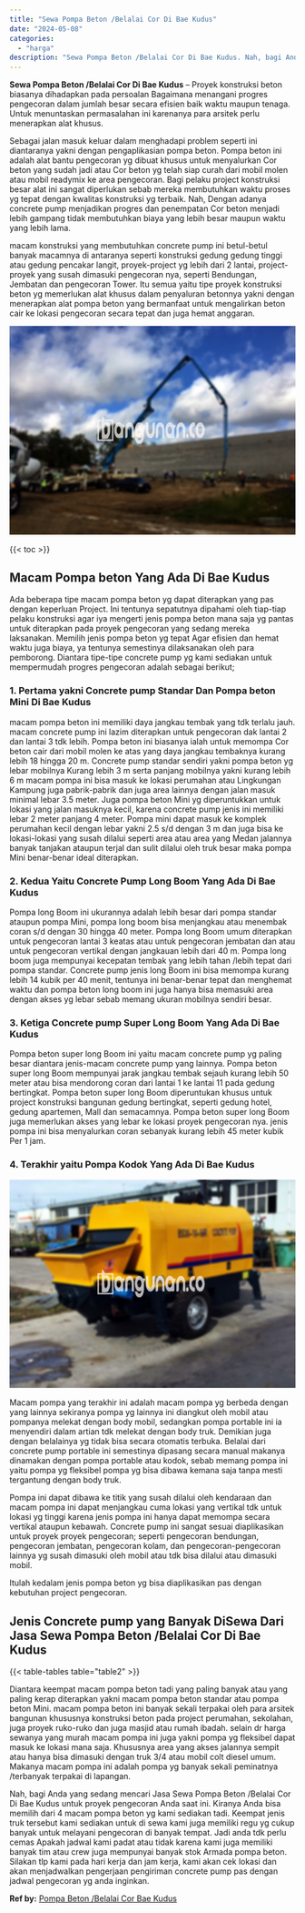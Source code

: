 ```yaml
---
title: "Sewa Pompa Beton /Belalai Cor Di Bae Kudus"
date: "2024-05-08"
categories: 
  - "harga"
description: "Sewa Pompa Beton /Belalai Cor Di Bae Kudus. Nah, bagi Anda yang sedang mencari Jasa Sewa Pompa Beton /Belalai Cor Di Bae Kudus untuk proyek pengecoran Anda s..."
---
```


**Sewa Pompa Beton /Belalai Cor Di Bae Kudus** – Proyek konstruksi beton biasanya dihadapkan pada persoalan Bagaimana menangani progres pengecoran dalam jumlah besar secara efisien baik waktu maupun tenaga. Untuk menuntaskan permasalahan ini karenanya para arsitek perlu menerapkan alat khusus.

Sebagai jalan masuk keluar dalam menghadapi problem seperti ini diantaranya yakni dengan pengaplikasian pompa beton. Pompa beton ini adalah alat bantu pengecoran yg dibuat khusus untuk menyalurkan Cor beton yang sudah jadi atau Cor beton yg telah siap curah dari mobil molen atau mobil readymix ke area pengecoran. Bagi pelaku project konstruksi besar alat ini sangat diperlukan sebab mereka membutuhkan waktu proses yg tepat dengan kwalitas konstruksi yg terbaik. Nah, Dengan adanya concrete pump menjadikan progres dan penempatan Cor beton menjadi lebih gampang tidak membutuhkan biaya yang lebih besar maupun waktu yang lebih lama.

macam konstruksi yang membutuhkan concrete pump ini betul-betul banyak macamnya di antaranya seperti konstruksi gedung gedung tinggi atau gedung pencakar langit, proyek-project yg lebih dari 2 lantai, project-proyek yang susah dimasuki pengecoran nya, seperti Bendungan, Jembatan dan pengecoran Tower. Itu semua yaitu tipe proyek konstruksi beton yg memerlukan alat khusus dalam penyaluran betonnya yakni dengan menerapkan alat pompa beton yang bermanfaat untuk mengalirkan beton cair ke lokasi pengecoran secara tepat dan juga hemat anggaran.

![Sewa Pompa Beton /Belalai Cor Di Bae Kudus](/images/sewa-concrete-pump-10.png)

{{< toc >}}

## Macam Pompa beton Yang Ada Di Bae Kudus

Ada beberapa tipe macam pompa beton yg dapat diterapkan yang pas dengan keperluan Project. Ini tentunya sepatutnya dipahami oleh tiap-tiap pelaku konstruksi agar iya mengerti jenis pompa beton mana saja yg pantas untuk diterapkan pada proyek pengecoran yang sedang mereka laksanakan. Memilih jenis pompa beton yg tepat Agar efisien dan hemat waktu juga biaya, ya tentunya semestinya dilaksanakan oleh para pemborong. Diantara tipe-tipe concrete pump yg kami sediakan untuk mempermudah progres pengecoran adalah sebagai berikut;

### 1\. Pertama yakni Concrete pump Standar Dan Pompa beton Mini Di Bae Kudus

macam pompa beton ini memiliki daya jangkau tembak yang tdk terlalu jauh. macam concrete pump ini lazim diterapkan untuk pengecoran dak lantai 2 dan lantai 3 tdk lebih. Pompa beton ini biasanya ialah untuk memompa Cor beton cair dari mobil molen ke atas yang daya jangkau tembaknya kurang lebih 18 hingga 20 m. Concrete pump standar sendiri yakni pompa beton yg lebar mobilnya Kurang lebih 3 m serta panjang mobilnya yakni kurang lebih 6 m macam pompa ini bisa masuk ke lokasi perumahan atau Lingkungan Kampung juga pabrik-pabrik dan juga area lainnya dengan jalan masuk minimal lebar 3.5 meter. Juga pompa beton Mini yg diperuntukkan untuk lokasi yang jalan masuknya kecil, karena concrete pump jenis ini memiliki lebar 2 meter panjang 4 meter. Pompa mini dapat masuk ke komplek perumahan kecil dengan lebar yakni 2.5 s/d dengan 3 m dan juga bisa ke lokasi-lokasi yang susah dilalui seperti area atau area yang Medan jalannya banyak tanjakan ataupun terjal dan sulit dilalui oleh truk besar maka pompa Mini benar-benar ideal diterapkan.

### 2\. Kedua Yaitu Concrete Pump Long Boom Yang Ada Di Bae Kudus

Pompa long Boom ini ukurannya adalah lebih besar dari pompa standar ataupun pompa Mini, pompa long boom bisa menjangkau atau menembak coran s/d dengan 30 hingga 40 meter. Pompa long Boom umum diterapkan untuk pengecoran lantai 3 keatas atau untuk pengecoran jembatan dan atau untuk pengecoran vertikal dengan jangkauan lebih dari 40 m. Pompa long boom juga mempunyai kecepatan tembak yang lebih tahan /lebih tepat dari pompa standar. Concrete pump jenis long Boom ini bisa memompa kurang lebih 14 kubik per 40 menit, tentunya ini benar-benar tepat dan menghemat waktu dan pompa beton long boom ini juga hanya bisa memasuki area dengan akses yg lebar sebab memang ukuran mobilnya sendiri besar.

### 3\. Ketiga Concrete pump Super Long Boom Yang Ada Di Bae Kudus

Pompa beton super long Boom ini yaitu macam concrete pump yg paling besar diantara jenis-macam concrete pump yang lainnya. Pompa beton super long Boom mempunyai jarak jangkau tembak sejauh kurang lebih 50 meter atau bisa mendorong coran dari lantai 1 ke lantai 11 pada gedung bertingkat. Pompa beton super long Boom diperuntukan khusus untuk project konstruksi bangunan gedung bertingkat, seperti gedung hotel, gedung apartemen, Mall dan semacamnya. Pompa beton super long Boom juga memerlukan akses yang lebar ke lokasi proyek pengecoran nya. jenis pompa ini bisa menyalurkan coran sebanyak kurang lebih 45 meter kubik Per 1 jam.

### 4\. Terakhir yaitu Pompa Kodok Yang Ada Di Bae Kudus

![Sewa Pompa Beton /Belalai Cor Di Bae Kudus](/images/sewa-concrete-pump-13.png)

Macam pompa yang terakhir ini adalah macam pompa yg berbeda dengan yang lainnya sekiranya pompa yg lainnya ini diangkut oleh mobil atau pompanya melekat dengan body mobil, sedangkan pompa portable ini ia menyendiri dalam artian tdk melekat dengan body truk. Demikian juga dengan belalainya yg tidak bisa secara otomatis terbuka. Belalai dari concrete pump portable ini semestinya dipasang secara manual makanya dinamakan dengan pompa portable atau kodok, sebab memang pompa ini yaitu pompa yg fleksibel pompa yg bisa dibawa kemana saja tanpa mesti tergantung dengan body truk.

Pompa ini dapat dibawa ke titik yang susah dilalui oleh kendaraan dan macam pompa ini dapat menjangkau cuma lokasi yang vertikal tdk untuk lokasi yg tinggi karena jenis pompa ini hanya dapat memompa secara vertikal ataupun kebawah. Concrete pump ini sangat sesuai diaplikasikan untuk proyek proyek pengecoran; seperti pengecoran bendungan, pengecoran jembatan, pengecoran kolam, dan pengecoran-pengecoran lainnya yg susah dimasuki oleh mobil atau tdk bisa dilalui atau dimasuki mobil.

Itulah kedalam jenis pompa beton yg bisa diaplikasikan pas dengan kebutuhan project pengecoran.

## Jenis Concrete pump yang Banyak DiSewa Dari Jasa Sewa Pompa Beton /Belalai Cor Di Bae Kudus

{{< table-tables table="table2" >}}

Diantara keempat macam pompa beton tadi yang paling banyak atau yang paling kerap diterapkan yakni macam pompa beton standar atau pompa beton Mini. macam pompa beton ini banyak sekali terpakai oleh para arsitek bangunan khususnya konstruksi beton pada project perumahan, sekolahan, juga proyek ruko-ruko dan juga masjid atau rumah ibadah. selain dr harga sewanya yang murah macam pompa ini juga yakni pompa yg fleksibel dapat masuk ke lokasi mana saja. Khususnya area yang akses jalannya sempit atau hanya bisa dimasuki dengan truk 3/4 atau mobil colt diesel umum. Makanya macam pompa ini adalah pompa yg banyak sekali peminatnya /terbanyak terpakai di lapangan.

Nah, bagi Anda yang sedang mencari Jasa Sewa Pompa Beton /Belalai Cor Di Bae Kudus untuk proyek pengecoran Anda saat ini. Kiranya Anda bisa memilih dari 4 macam pompa beton yg kami sediakan tadi. Keempat jenis truk tersebut kami sediakan untuk di sewa kami juga memiliki regu yg cukup banyak untuk melayani pengecoran di banyak tempat. Jadi anda tdk perlu cemas Apakah jadwal kami padat atau tidak karena kami juga memiliki banyak tim atau crew juga mempunyai banyak stok Armada pompa beton. Silakan tlp kami pada hari kerja dan jam kerja, kami akan cek lokasi dan akan menjadwalkan pengerjaan pengiriman concrete pump pas dengan jadwal pengecoran yg anda inginkan.

**Ref by:** [Pompa Beton /Belalai Cor Bae Kudus](https://id.wikipedia.org/wiki/Pompa)
